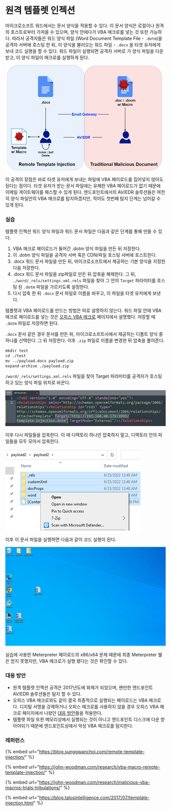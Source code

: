 # 원격 템플렛 인젝션

마이크로소프트 워드에서는 문서 양식을 적용할 수 있다. 이 문서 양식은 로컬이나 원격의 호스트로부터 가져올 수 있으며, 양식 안에다가 VBA 매크로를 넣는 것 또한 가능하다. 따라서 공격자들은 워드 양식 파일 (Word Document Template File - `.dotm`)을 공격자 서버에 호스팅 한 뒤, 이 양식을 불러오는 워드 파일 - `.docx` 을 타겟 유저에게 보내 코드 실행을 할 수 있다. 워드 파일이 실행되면 공격자 서버로 가 양식 파일을 다운 받고, 이 양식 파일이 매크로를 실행하게 된다.&#x20;

![](<../../.gitbook/assets/image (8) (1).png>)

이 공격의 장점은 바로 타겟 유저에게 보내는 파일에 VBA 페이로드를 집어넣지 않아도 된다는 점이다. 타겟 유저가 받는 문서 파일에는 유해한 VBA 페이로드가 없기 때문에 이메일 게이트웨이를 패스할 수 있게 된다. 엔드포인트에서의 AV/EDR 솔루션들은 여전히 양식 파일안의 VBA 매크로를 탐지하겠지만, 적어도 첫번째 탐지 단계는 넘어갈 수 있게 된다.&#x20;

### 실습&#x20;

템플렛 인젝션 워드 양식 파일과 워드 문서 파일은 다음과 같은 단계를 통해 만들 수 있다.&#x20;

1. VBA 매크로 페이로드가 들어간 .dotm 양식 파일을 만든 뒤 저장한다.&#x20;
2. 이 .dotm 양식 파일을 공격자 서버 혹은 CDN/파일 호스팅 서버에 호스트한다.&#x20;
3. .docx 워드 문서 파일을 만든 뒤, 마이크로소프트에서 제공하는 기본 양식을 지정한 다음 저장한다.&#x20;
4. .docx 워드 문서 파일을 zip파일로 만든 뒤 압축을 해제한다. 그 뒤, `./word/_rels/settings.xml.rels` 파일을 찾아 그 안의 `Target` 파라미터를 호스팅 된 `.dotm` 파일을 가르키도록 설정한다.&#x20;
5. 다시 압축 한 뒤 `.docx` 문서 파일로 이름을 바꾸고, 이 파일을 타겟 유저에게 보낸다.&#x20;

템플렛과 VBA 페이로드를 만드는 방법은 따로 설명하지 않는다. 워드 파일 안에 VBA 매크로 페이로드를 넣는 것은 [오피스 VBA 매크로](vba-macros.md) 페이지에서 설명했다. 저장할 때 `.dotm` 파일로 저장하면 된다.&#x20;

`.docx` 문서 같은 경우 문서를 만든 뒤, 마이크로소프트사에서 제공하는 디폴트 양식 중 하나를 선택한다. 그 뒤 저장한다. 이후 `.zip` 파일로 이름을 변경한 뒤 압축을 풀어준다.&#x20;

```
mkdir test
cd ./test
mv ../payload.docx payload.zip 
expand-archive ./payload.zip 
```

`/word/_rels/settings.xml.rels` 파일을 찾아 Target 파라미터를 공격자가 호스팅 하고 있는 양식 파일 위치로 바꾼다.&#x20;

![](<../../.gitbook/assets/image (7) (1) (1).png>)

이후 다시 파일들을 압축한다. 이 때 디렉토리 하나만 압축하지 말고, 디렉토리 안의 파일들을 모두 모아서 압축한다.&#x20;

![](<../../.gitbook/assets/image (3) (1).png>)

이후 이 문서 파일을 실행하면 다음과 같이 코드 실행이 된다.&#x20;

![](../../.gitbook/assets/template-injection.gif)

실습에 사용한 Meterpreter 페이로드의 x86/x64 문제 때문에 최종 Meterpreter 쉘은 얻지 못했지만, VBA 매크로가 실행 됐다는 것은 확인할 수 있다.&#x20;

### 대응 방안&#x20;

* 원격 템플렛 인젝션 공격은 2017년도에 화제가 되었으며, 왠만한 엔드포인트 AV/EDR 솔루션들은 탐지 할 수 있다.&#x20;
* 오피스 VBA 매크로와도 같이 결국 최종적으로 실행되는 페이로드는 VBA 매크로다. 디지털 서명을 강제하거나 오피스 매크로를 사용하지 않을 경우 오피스 VBA 매크로 페이지에서 나왔던 [대응 방안](vba-macros.md#undefined-1)들을 적용한다.&#x20;
* 템플렛 파일 또한 메모리상에서 실행되는 것이 아니고 엔드포인트 디스크에 다운 받아야되기 때문에 엔드포인트상에서 악성 VBA 매크로를 탐지한다.&#x20;



### 레퍼런스&#x20;

{% embed url="https://blog.sunggwanchoi.com/remote-template-injection/" %}

{% embed url="https://john-woodman.com/research/vba-macro-remote-template-injection/" %}

{% embed url="https://john-woodman.com/research/malicious-vba-macros-trials-tribulations/" %}

{% embed url="https://blog.talosintelligence.com/2017/07/template-injection.html" %}
